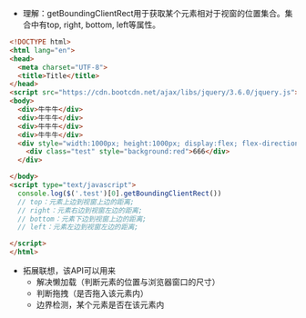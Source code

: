 * 理解：getBoundingClientRect用于获取某个元素相对于视窗的位置集合。集合中有top, right, bottom, left等属性。

```html
<!DOCTYPE html>
<html lang="en">
<head>
  <meta charset="UTF-8">
  <title>Title</title>
</head>
<script src="https://cdn.bootcdn.net/ajax/libs/jquery/3.6.0/jquery.js"></script>
<body>
  <div>牛牛牛</div>
  <div>牛牛牛</div>
  <div>牛牛牛</div>
  <div>牛牛牛</div>
  <div style="width:1000px; height:1000px; display:flex; flex-direction: row; align-items: center; justify-content: center;background: orange">
    <div class="test" style="background:red">666</div>
  </div>

</body>
<script type="text/javascript">
  console.log($('.test')[0].getBoundingClientRect())
  // top：元素上边到视窗上边的距离;
  // right：元素右边到视窗左边的距离;
  // bottom：元素下边到视窗上边的距离;
  // left：元素左边到视窗左边的距离;

</script>
</html>
```

* 拓展联想，该API可以用来
  * 解决懒加载（判断元素的位置与浏览器窗口的尺寸）
  * 判断拖拽（是否拖入该元素内）
  * 边界检测，某个元素是否在该元素内
